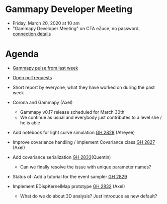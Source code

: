 # Gammapy Developer Meeting

* Friday, March 20, 2020 at 10 am
* "Gammapy Developer Meeting" on CTA eZuce, no password, [connection details](../ezuce.txt)

# Agenda

* [Gammapy pulse from last week](https://github.com/gammapy/gammapy/pulse)
* [Open pull requests](https://github.com/gammapy/gammapy/pulls)
* Short report by everyone, what they have worked on during the past week 

* Corona and Gammapy (Axel)
  - Gammapy v0.17 release scheduled for March 30th
  - We continue as usual and everybody just contributes to a level she / he is able
* Add notebook for light curve simulation [GH 2828](https://github.com/gammapy/gammapy/pull/2828) (Atreyee)
* Improve covariance handling / implement Covariance class [GH 2827](https://github.com/gammapy/gammapy/pull/2827) (Axel)
* Add covariance serialization [GH 2833](https://github.com/gammapy/gammapy/pull/2833)(Quentin)
  - Can we finally resolve the issue with unique parameter names?
* Status of: Add a tutorial for the event sampler [GH 2829](https://github.com/gammapy/gammapy/pull/2829)
* Implement EDispKernelMap prototype [GH 2832](https://github.com/gammapy/gammapy/pull/2832) (Axel)
  - What do we do about 3D analysis? Just introduce as new default?
